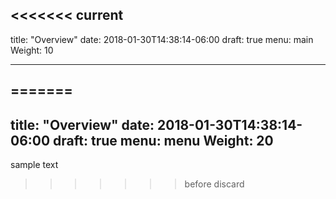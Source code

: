 <<<<<<< current
---
title: "Overview"
date: 2018-01-30T14:38:14-06:00
draft: true
menu: main
Weight: 10

---
=======
---
title: "Overview"
date: 2018-01-30T14:38:14-06:00
draft: true
menu: menu
Weight: 20
---
sample text
>>>>>>> before discard
